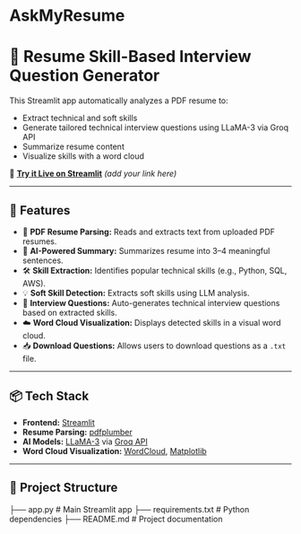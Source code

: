# AskMyResume
# 🧠 Resume Skill-Based Interview Question Generator

This Streamlit app automatically analyzes a PDF resume to:
- Extract technical and soft skills
- Generate tailored technical interview questions using LLaMA-3 via Groq API
- Summarize resume content
- Visualize skills with a word cloud

🔗 **[Try it Live on Streamlit](https://askmyresume-ckttmciaxa67zpjxedd7nq.streamlit.app/)** *(add your link here)*

---

## 🚀 Features

- 📄 **PDF Resume Parsing:** Reads and extracts text from uploaded PDF resumes.
- 🧠 **AI-Powered Summary:** Summarizes resume into 3–4 meaningful sentences.
- 🛠️ **Skill Extraction:** Identifies popular technical skills (e.g., Python, SQL, AWS).
- 💡 **Soft Skill Detection:** Extracts soft skills using LLM analysis.
- 🎯 **Interview Questions:** Auto-generates technical interview questions based on extracted skills.
- ☁️ **Word Cloud Visualization:** Displays detected skills in a visual word cloud.
- 📥 **Download Questions:** Allows users to download questions as a `.txt` file.

---

## 📦 Tech Stack

- **Frontend:** [Streamlit](https://streamlit.io/)
- **Resume Parsing:** [pdfplumber](https://github.com/jsvine/pdfplumber)
- **AI Models:** [LLaMA-3](https://huggingface.co/meta-llama) via [Groq API](https://console.groq.com/)
- **Word Cloud Visualization:** [WordCloud](https://github.com/amueller/word_cloud), [Matplotlib](https://matplotlib.org/)

---

## 📂 Project Structure

├── app.py # Main Streamlit app
├── requirements.txt # Python dependencies
├── README.md # Project documentation

